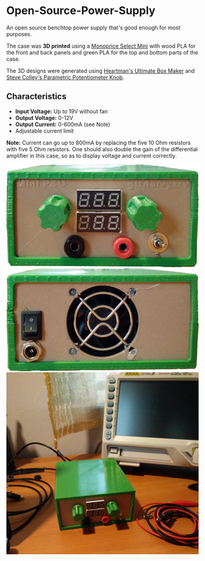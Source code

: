 # Open-Source-Power-Supply
An open source benchtop power supply that's good enough for most purposes.

The case was **3D printed** using a [Monoprice Select Mini](https://www.monoprice.com/product?p_id=15365) with wood PLA
for the front and back panels and green PLA for the top and bottom parts of the case.

The 3D designs were generated using [Heartman's Ultimate Box Maker](http://www.thingiverse.com/thing:1264391) and 
[Steve Colley's Parametric Potentiometer Knob](http://www.thingiverse.com/thing:20513).


## Characteristics
- **Input Voltage:** Up to 19V without fan
- **Output Voltage:** 0-12V
- **Output Current:** 0-600mA (see Note)
- Adjustable current limit

**Note:** Current can go up to 800mA by replacing the five 10 Ohm resistors with five 5 Ohm resistors. One should also double the gain of the differential amplifier in this case, so as to display voltage and current correctly.

![Power Supply Front](front.png)
![Power Supply Back](back.png)
![Power Supply Side](side.jpg)
